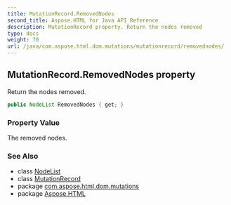 ```yaml
---
title: MutationRecord.RemovedNodes
second_title: Aspose.HTML for Java API Reference
description: MutationRecord property. Return the nodes removed
type: docs
weight: 70
url: /java/com.aspose.html.dom.mutations/mutationrecord/removednodes/
---
```

## MutationRecord.RemovedNodes property

Return the nodes removed.

```java
public NodeList RemovedNodes { get; }
```

### Property Value

The removed nodes.

### See Also

* class [NodeList](../../../com.aspose.html.collections/nodelist/)
* class [MutationRecord](../)
* package [com.aspose.html.dom.mutations](../../../com.aspose.html.dom.mutations/)
* package [Aspose.HTML](../../../)
